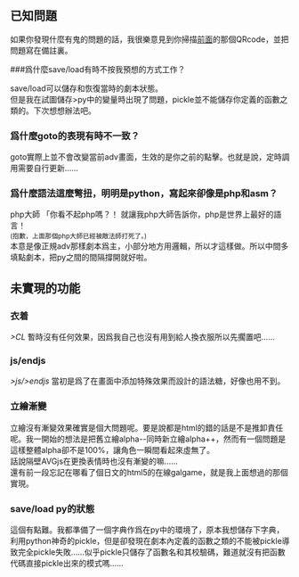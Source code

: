 ## 已知問題

如果你發現什麼有鬼的問題的話，我很樂意見到你掃描[前面](../主頁/#_5)的那個QRcode，並把問題寫在備註裏。

###爲什麼save/load有時不按我預想的方式工作？  

 save/load可以儲存和恢復當時的劇本狀態。   
 但是我在試圖儲存>py中的變量時出現了問題，pickle並不能儲存你定義的函數之類的。下次想想辦法吧。   

### 爲什麼goto的表現有時不一致？   
 goto實際上並不會改變當前adv畫面，生效的是你之前的點擊。也就是說，定時調用需要自行更新……

### 爲什麼語法這麼彆扭，明明是python，寫起來卻像是php和asm？   
 php大師 「你看不起php嗎？！ 就讓我php大師告訴你，php是世界上最好的語言！   
 <small>(抱歉，上面那個php大師已經被敵法師打死了。)</small>   
 本意是像正規adv那樣劇本爲主，小部分地方用邏輯，所以才這樣做。所以中間多填點劇本，把py之間的間隔撐開就好啦。


## 未實現的功能

### 衣着
*>CL* 暫時沒有任何效果，因爲我自己也沒有用到給人換衣服所以先擱置吧……

### js/endjs
*>js/>endjs* 當初是爲了在畫面中添加特殊效果而設計的語法糖，好像也用不到。

### 立繪漸變
立繪沒有漸變效果確實是個大問題呢。要是說都是html的錯的話是不是推卸責任呢。我一開始的想法是把舊立繪alpha--同時新立繪alpha++，然而有一個問題是這樣整體alpha卻不是100%，讓角色一瞬間看起來虛無了。   
話說隔壁AVGjs在更換表情時也沒有漸變的嘛……    
還有前一段忘記在哪看了個日文的html5的在線galgame，就是我上面想過的那個實現。

### save/load py的狀態
這個有點難。我都準備了一個字典作爲在py中的環境了，原本我想儲存下字典，利用python神奇的pickle，但是卻發現在劇本內定義的函數之類的不能被pickle導致完全pickle失敗……似乎pickle只儲存了函數名和其校驗碼，難道就沒有把函數代碼直接pickle出來的模式嗎……
